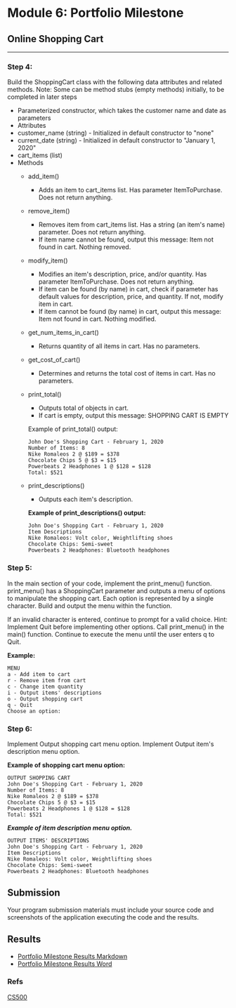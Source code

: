 # Module 6: Portfolio Milestone

## Online Shopping Cart
---
### **Step 4:** 
Build the ShoppingCart class with the following data attributes and related methods. Note: Some can be method stubs (empty methods) initially, to be completed in later steps

- Parameterized constructor, which takes the customer name and date as parameters
- Attributes
- customer_name (string) - Initialized in default constructor to "none"
- current_date (string) - Initialized in default constructor to "January 1, 2020"
- cart_items (list)
- Methods
    - add_item()
        - Adds an item to cart_items list. Has parameter ItemToPurchase. Does not return anything.
    - remove_item()
        - Removes item from cart_items list. Has a string (an item's name) parameter. Does not return anything.
        - If item name cannot be found, output this message: Item not found in cart. Nothing removed.
    - modify_item()
        - Modifies an item's description, price, and/or quantity. Has parameter ItemToPurchase. Does not return anything.
        - If item can be found (by name) in cart, check if parameter has default values for description, price, and quantity. If not, modify item in cart.
        - If item cannot be found (by name) in cart, output this message: Item not found in cart. Nothing modified.
    - get_num_items_in_cart()
        - Returns quantity of all items in cart. Has no parameters.
    - get_cost_of_cart()
        - Determines and returns the total cost of items in cart. Has no parameters.
    - print_total()
        - Outputs total of objects in cart.
        - If cart is empty, output this message: SHOPPING CART IS EMPTY

        Example of print_total() output:
        ```
        John Doe's Shopping Cart - February 1, 2020
        Number of Items: 8
        Nike Romaleos 2 @ $189 = $378
        Chocolate Chips 5 @ $3 = $15
        Powerbeats 2 Headphones 1 @ $128 = $128
        Total: $521
        ```
    - print_descriptions()
        - Outputs each item's description.            

        **Example of print_descriptions() output:**
        ```
        John Doe's Shopping Cart - February 1, 2020
        Item Descriptions
        Nike Romaleos: Volt color, Weightlifting shoes
        Chocolate Chips: Semi-sweet
        Powerbeats 2 Headphones: Bluetooth headphones
        ```

### **Step 5:** 
In the main section of your code, implement the print_menu() function. print_menu() has a ShoppingCart parameter and outputs a menu of options to manipulate the shopping cart. Each option is represented by a single character. Build and output the menu within the function.

If an invalid character is entered, continue to prompt for a valid choice. Hint: Implement Quit before implementing other options. Call print_menu() in the main() function. Continue to execute the menu until the user enters q to Quit.

**Example:**
```
MENU
a - Add item to cart
r - Remove item from cart
c - Change item quantity
i - Output items' descriptions
o - Output shopping cart
q - Quit
Choose an option:
```

### **Step 6:** 
Implement Output shopping cart menu option. Implement Output item's description menu option.

**Example of shopping cart menu option:**
```
OUTPUT SHOPPING CART
John Doe's Shopping Cart - February 1, 2020
Number of Items: 8
Nike Romaleos 2 @ $189 = $378
Chocolate Chips 5 @ $3 = $15
Powerbeats 2 Headphones 1 @ $128 = $128
Total: $521
```

***Example of item description menu option.***
```
OUTPUT ITEMS' DESCRIPTIONS
John Doe's Shopping Cart - February 1, 2020
Item Descriptions
Nike Romaleos: Volt color, Weightlifting shoes
Chocolate Chips: Semi-sweet
Powerbeats 2 Headphones: Bluetooth headphones
```

## Submission
Your program submission materials must include your source code and screenshots of the application executing the code and the results.

## Results
- [Portfolio Milestone Results Markdown](PortfolioMilestone/Results.md)
- [Portfolio Milestone Results Word](PortfolioMilestone/NickMoore-Module6-Results.docx)

### Refs
[CS500](../ReadMe.md)